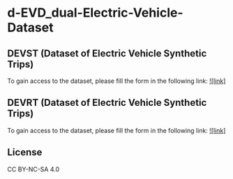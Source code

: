 # d-EVD_dual-Electric-Vehicle-Dataset


## DEVST (Dataset of Electric Vehicle Synthetic Trips)

To gain access to the dataset, please fill the form in the following link: [![link]](https://www.google.es)

## DEVRT (Dataset of Electric Vehicle Synthetic Trips)

To gain access to the dataset, please fill the form in the following link: [![link]](https://www.google.es)

## License
CC BY-NC-SA 4.0
